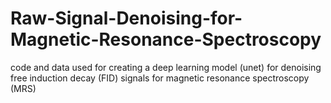 # Raw-Signal-Denoising-for-Magnetic-Resonance-Spectroscopy
code and data used for creating a deep learning model (unet) for denoising free induction decay (FID) signals for magnetic resonance spectroscopy (MRS)
